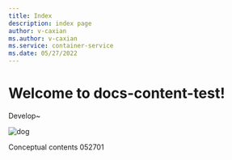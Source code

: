 ```yaml
---
title: Index
description: index page
author: v-caxian
ms.author: v-caxian
ms.service: container-service
ms.date: 05/27/2022
---
```


# Welcome to docs-content-test!

Develop~

![dog](./images/cat.jpg)

Conceptual contents 052701
